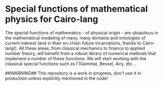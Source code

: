 # Special functions of mathematical physics for Cairo-lang

The special functions of mathematics - of physical origin - are ubiquitous in the mathematical modeling of many, many domains and ontologies of current interest (and in their on-chain future incarnations, thanks to Cairo-lang!). All these areas, from classical mechanics to finance to applied number theory, will benefit from a robust library of numerical methods that implement a number of these functions.
We will start working with the classical special functions such as Γ(Gamma), Bessel, Airy, etc...

##WARNING## This repository is a work in progress, don't use it in production unless explicitly mentioned in the code!
